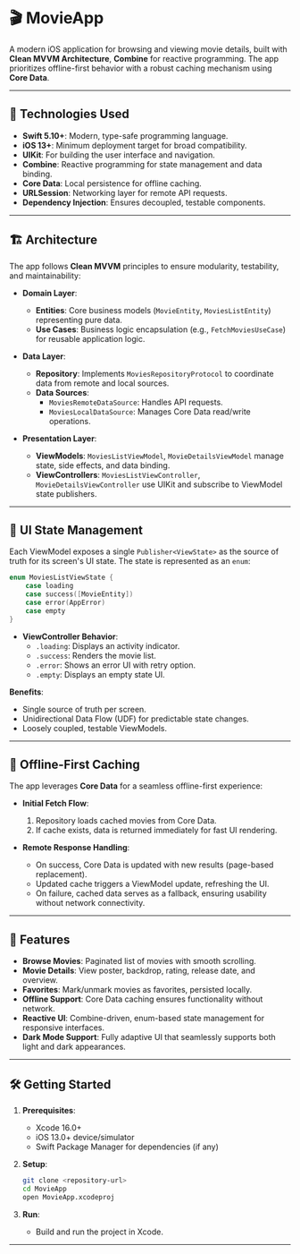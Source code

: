 # 🎬 MovieApp

A modern iOS application for browsing and viewing movie details, built with **Clean MVVM Architecture**, **Combine** for reactive programming. The app prioritizes offline-first behavior with a robust caching mechanism using **Core Data**.

---

## 🚀 Technologies Used

- **Swift 5.10+**: Modern, type-safe programming language.
- **iOS 13+**: Minimum deployment target for broad compatibility.
- **UIKit**: For building the user interface and navigation.
- **Combine**: Reactive programming for state management and data binding.
- **Core Data**: Local persistence for offline caching.
- **URLSession**: Networking layer for remote API requests.
- **Dependency Injection**: Ensures decoupled, testable components.

---

## 🏗️ Architecture

The app follows **Clean MVVM** principles to ensure modularity, testability, and maintainability:

- **Domain Layer**:
  - **Entities**: Core business models (`MovieEntity`, `MoviesListEntity`) representing pure data.
  - **Use Cases**: Business logic encapsulation (e.g., `FetchMoviesUseCase`) for reusable application logic.

- **Data Layer**:
  - **Repository**: Implements `MoviesRepositoryProtocol` to coordinate data from remote and local sources.
  - **Data Sources**:
    - `MoviesRemoteDataSource`: Handles API requests.
    - `MoviesLocalDataSource`: Manages Core Data read/write operations.

- **Presentation Layer**:
  - **ViewModels**: `MoviesListViewModel`, `MovieDetailsViewModel` manage state, side effects, and data binding.
  - **ViewControllers**: `MoviesListViewController`, `MovieDetailsViewController` use UIKit and subscribe to ViewModel state publishers.

---

## 🔄 UI State Management

Each ViewModel exposes a single `Publisher<ViewState>` as the source of truth for its screen's UI state. The state is represented as an `enum`:

```swift
enum MoviesListViewState {
    case loading
    case success([MovieEntity])
    case error(AppError)
    case empty
}
```

- **ViewController Behavior**:
  - `.loading`: Displays an activity indicator.
  - `.success`: Renders the movie list.
  - `.error`: Shows an error UI with retry option.
  - `.empty`: Displays an empty state UI.

**Benefits**:
- Single source of truth per screen.
- Unidirectional Data Flow (UDF) for predictable state changes.
- Loosely coupled, testable ViewModels.

---

## 💾 Offline-First Caching

The app leverages **Core Data** for a seamless offline-first experience:

- **Initial Fetch Flow**:
  1. Repository loads cached movies from Core Data.
  2. If cache exists, data is returned immediately for fast UI rendering.
 
- **Remote Response Handling**:
  - On success, Core Data is updated with new results (page-based replacement).
  - Updated cache triggers a ViewModel update, refreshing the UI.
  - On failure, cached data serves as a fallback, ensuring usability without network connectivity.

---

## 📱 Features

- **Browse Movies**: Paginated list of movies with smooth scrolling.
- **Movie Details**: View poster, backdrop, rating, release date, and overview.
- **Favorites**: Mark/unmark movies as favorites, persisted locally.
- **Offline Support**: Core Data caching ensures functionality without network.
- **Reactive UI**: Combine-driven, enum-based state management for responsive interfaces.
- **Dark Mode Support**: Fully adaptive UI that seamlessly supports both light and dark appearances.
---

## 🛠️ Getting Started

1. **Prerequisites**:
   - Xcode 16.0+
   - iOS 13.0+ device/simulator
   - Swift Package Manager for dependencies (if any)

2. **Setup**:
   ```bash
   git clone <repository-url>
   cd MovieApp
   open MovieApp.xcodeproj
   ```

3. **Run**:
   - Build and run the project in Xcode.
 
---
 

